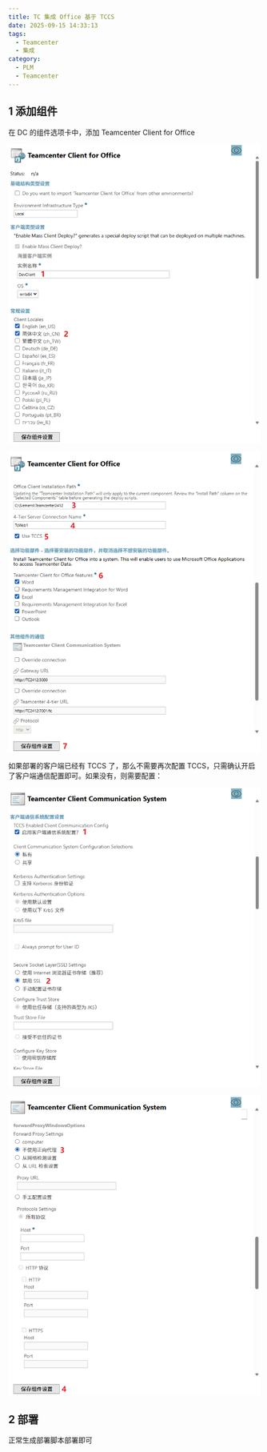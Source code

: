 ```yaml
---
title: TC 集成 Office 基于 TCCS
date: 2025-09-15 14:33:13
tags:
  - Teamcenter
  - 集成
category:
  - PLM
  - Teamcenter
---
```


## 1 添加组件

在 DC 的组件选项卡中，添加 Teamcenter Client for Office

![Office组件1](./TC-集成-Office-基于-TCCS/Office组件1.png)

![Office组件2](./TC-集成-Office-基于-TCCS/Office组件2.png)

如果部署的客户端已经有 TCCS 了，那么不需要再次配置 TCCS，只需确认开启了客户端通信配置即可。如果没有，则需要配置：

![TCCS组件1](./TC-集成-Office-基于-TCCS/TCCS组件1.png)

![TCCS组件2](./TC-集成-Office-基于-TCCS/TCCS组件2.png)

## 2 部署

正常生成部署脚本部署即可
